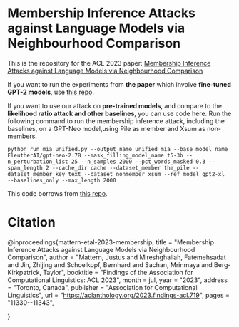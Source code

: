# Membership Inference Attacks against Language Models via Neighbourhood Comparison

This is the repository for the ACL 2023 paper: [Membership Inference Attacks against Language Models via Neighbourhood Comparison]([https://link-url-here.org](https://arxiv.org/pdf/2305.18462)https://arxiv.org/pdf/2305.18462)

If you want to run the experiments from **the paper** which involve **fine-tuned GPT-2 models**, use  [this repo](https://github.com/justusmattern27/neighbour-mia/tree/main).


If you want to use our attack on **pre-trained models**, and compare to the **likelihood ratio attack and other baselines**, you can use code here. Run the following command to run the membership inference attack, including the baselines, on a GPT-Neo model,using Pile as member and Xsum as non-members.

```
python run_mia_unified.py --output_name unified_mia --base_model_name EleutherAI/gpt-neo-2.7B --mask_filling_model_name t5-3b --n_perturbation_list 25 --n_samples 2000 --pct_words_masked 0.3 --span_length 2 --cache_dir cache --dataset_member the_pile --dataset_member_key text --dataset_nonmember xsum --ref_model gpt2-xl  --baselines_only --max_length 2000
```

This code borrows from [this repo](https://github.com/justusmattern27/neighbour-mia/tree/main).

# Citation
@inproceedings{mattern-etal-2023-membership,
    title = "Membership Inference Attacks against Language Models via Neighbourhood Comparison",
    author = "Mattern, Justus  and
      Mireshghallah, Fatemehsadat  and
      Jin, Zhijing  and
      Schoelkopf, Bernhard  and
      Sachan, Mrinmaya  and
      Berg-Kirkpatrick, Taylor",
    booktitle = "Findings of the Association for Computational Linguistics: ACL 2023",
    month = jul,
    year = "2023",
    address = "Toronto, Canada",
    publisher = "Association for Computational Linguistics",
    url = "https://aclanthology.org/2023.findings-acl.719",
    pages = "11330--11343",
    
}
